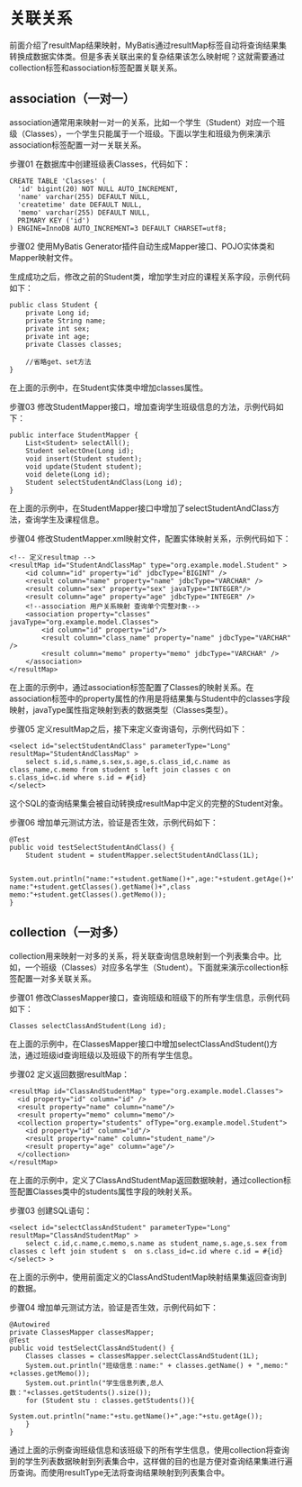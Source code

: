 # 关联关系

前面介绍了resultMap结果映射，MyBatis通过resultMap标签自动将查询结果集转换成数据实体类。但是多表关联出来的复杂结果该怎么映射呢？这就需要通过collection标签和association标签配置关联关系。

## association（一对一）

association通常用来映射一对一的关系，比如一个学生（Student）对应一个班级（Classes），一个学生只能属于一个班级。下面以学生和班级为例来演示association标签配置一对一关联关系。

步骤01 在数据库中创建班级表Classes，代码如下：

```
CREATE TABLE 'Classes' (
  'id' bigint(20) NOT NULL AUTO_INCREMENT,
  'name' varchar(255) DEFAULT NULL,
  'createtime' date DEFAULT NULL,
  'memo' varchar(255) DEFAULT NULL,
  PRIMARY KEY ('id')
) ENGINE=InnoDB AUTO_INCREMENT=3 DEFAULT CHARSET=utf8;
```

步骤02 使用MyBatis Generator插件自动生成Mapper接口、POJO实体类和Mapper映射文件。

生成成功之后，修改之前的Student类，增加学生对应的课程关系字段，示例代码如下：

```
public class Student {
    private Long id;
    private String name;
    private int sex;
    private int age;
    private Classes classes;

    //省略get、set方法
}
```

在上面的示例中，在Student实体类中增加classes属性。

步骤03 修改StudentMapper接口，增加查询学生班级信息的方法，示例代码如下：

```
public interface StudentMapper {
    List<Student> selectAll();
    Student selectOne(Long id);
    void insert(Student student);
    void update(Student student);
    void delete(Long id);
    Student selectStudentAndClass(Long id);
}
```

在上面的示例中，在StudentMapper接口中增加了selectStudentAndClass方法，查询学生及课程信息。

步骤04 修改StudentMapper.xml映射文件，配置实体映射关系，示例代码如下：

```
<!-- 定义resultmap -->
<resultMap id="StudentAndClassMap" type="org.example.model.Student" >
    <id column="id" property="id" jdbcType="BIGINT" />
    <result column="name" property="name" jdbcType="VARCHAR" />
    <result column="sex" property="sex" javaType="INTEGER"/>
    <result column="age" property="age" jdbcType="INTEGER" />
    <!--association 用户关系映射 查询单个完整对象-->
    <association property="classes" javaType="org.example.model.Classes">
        <id column="id" property="id"/>
        <result column="class_name" property="name" jdbcType="VARCHAR" />
        <result column="memo" property="memo" jdbcType="VARCHAR" />
    </association>
</resultMap>
```

在上面的示例中，通过association标签配置了Classes的映射关系。在association标签中的property属性的作用是将结果集与Student中的classes字段映射，javaType属性指定映射到表的数据类型（Classes类型）。

步骤05 定义resultMap之后，接下来定义查询语句，示例代码如下：

```
<select id="selectStudentAndClass" parameterType="Long" resultMap="StudentAndClassMap" >
    select s.id,s.name,s.sex,s.age,s.class_id,c.name as class_name,c.memo from student s left join classes c on s.class_id=c.id where s.id = #{id}
</select>
```

这个SQL的查询结果集会被自动转换成resultMap中定义的完整的Student对象。

步骤06 增加单元测试方法，验证是否生效，示例代码如下：

```
@Test
public void testSelectStudentAndClass() {
    Student student = studentMapper.selectStudentAndClass(1L);

    System.out.println("name:"+student.getName()+",age:"+student.getAge()+",class name:"+student.getClasses().getName()+",class memo:"+student.getClasses().getMemo());
}
```

## collection（一对多）

collection用来映射一对多的关系，将关联查询信息映射到一个列表集合中。比如，一个班级（Classes）对应多名学生（Student）。下面就来演示collection标签配置一对多关联关系。

步骤01 修改ClassesMapper接口，查询班级和班级下的所有学生信息，示例代码如下：

```
Classes selectClassAndStudent(Long id);
```

在上面的示例中，在ClassesMapper接口中增加selectClassAndStudent()方法，通过班级id查询班级以及班级下的所有学生信息。

步骤02 定义返回数据resultMap：

```
<resultMap id="ClassAndStudentMap" type="org.example.model.Classes">
  <id property="id" column="id" />
  <result property="name" column="name"/>
  <result property="memo" column="memo"/>
  <collection property="students" ofType="org.example.model.Student">
    <id property="id" column="id"/>
    <result property="name" column="student_name"/>
    <result property="age" column="age"/>
  </collection>
</resultMap>
```

在上面的示例中，定义了ClassAndStudentMap返回数据映射，通过collection标签配置Classes类中的students属性字段的映射关系。

步骤03 创建SQL语句：

```
<select id="selectClassAndStudent" parameterType="Long" resultMap="ClassAndStudentMap" >
    select c.id,c.name,c.memo,s.name as student_name,s.age,s.sex from classes c left join student s  on s.class_id=c.id where c.id = #{id}
</select> >
```

在上面的示例中，使用前面定义的ClassAndStudentMap映射结果集返回查询到的数据。

步骤04 增加单元测试方法，验证是否生效，示例代码如下：

```
@Autowired
private ClassesMapper classesMapper;
@Test
public void testSelectClassAndStudent() {
    Classes classes = classesMapper.selectClassAndStudent(1L);
    System.out.println("班级信息：name:" + classes.getName() + ",memo:" +classes.getMemo());
    System.out.println("学生信息列表,总人数："+classes.getStudents().size());
    for (Student stu : classes.getStudents()){
        System.out.println("name:"+stu.getName()+",age:"+stu.getAge());
    }
}
```

通过上面的示例查询班级信息和该班级下的所有学生信息，使用collection将查询到的学生列表数据映射到列表集合中，这样做的目的也是方便对查询结果集进行遍历查询。而使用resultType无法将查询结果映射到列表集合中。